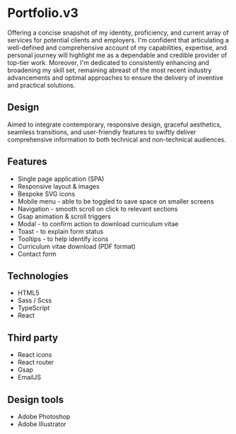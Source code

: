 # Portfolio.v3

Offering a concise snapshot of my identity, proficiency, and current array of services for potential clients and employers. I'm confident that articulating a well-defined and comprehensive account of my capabilities, expertise, and personal journey will highlight me as a dependable and credible provider of top-tier work. Moreover, I'm dedicated to consistently enhancing and broadening my skill set, remaining abreast of the most recent industry advancements and optimal approaches to ensure the delivery of inventive and practical solutions.

## Design

Aimed to integrate contemporary, responsive design, graceful aesthetics, seamless transitions, and user-friendly features to swiftly deliver comprehensive information to both technical and non-technical audiences.

## Features

- Single page application (SPA)
- Responsive layout & images
- Bespoke SVG icons
- Mobile menu - able to be toggled to save space on smaller screens
- Navigation - smooth scroll on click to relevant sections
- Gsap animation & scroll triggers
- Modal - to confirm action to download curriculum vitae
- Toast - to explain form status
- Tooltips - to help identify icons
- Curriculum vitae download (PDF format)
- Contact form

## Technologies

- HTML5
- Sass / Scss
- TypeScript
- React

## Third party

- React icons
- React router
- Gsap
- EmailJS

## Design tools

- Adobe Photoshop
- Adobe Illustrator
